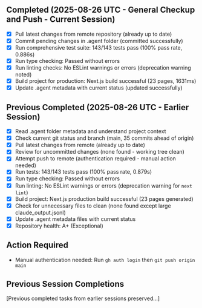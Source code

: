 ## Completed (2025-08-26 UTC - General Checkup and Push - Current Session)
- [x] Pull latest changes from remote repository (already up to date)
- [x] Commit pending changes in .agent folder (committed successfully)
- [x] Run comprehensive test suite: 143/143 tests pass (100% pass rate, 0.886s)
- [x] Run type checking: Passed without errors
- [x] Run linting checks: No ESLint warnings or errors (deprecation warning noted)
- [x] Build project for production: Next.js build successful (23 pages, 1631ms)
- [x] Update .agent metadata with current status (updated successfully)

## Previous Completed (2025-08-26 UTC - Earlier Session)
- [x] Read .agent folder metadata and understand project context
- [x] Check current git status and branch (main, 35 commits ahead of origin)
- [x] Pull latest changes from remote (already up to date)
- [x] Review for uncommitted changes (none found - working tree clean)
- [x] Attempt push to remote (authentication required - manual action needed)
- [x] Run tests: 143/143 tests pass (100% pass rate, 0.879s)
- [x] Run type checking: Passed without errors
- [x] Run linting: No ESLint warnings or errors (deprecation warning for `next lint`)
- [x] Build project: Next.js production build successful (23 pages generated)
- [x] Check for unnecessary files to clean (none found except large claude_output.jsonl)
- [x] Update .agent metadata files with current status
- [x] Repository health: A+ (Exceptional)

## Action Required
- Manual authentication needed: Run `gh auth login` then `git push origin main`

## Previous Session Completions
[Previous completed tasks from earlier sessions preserved...]